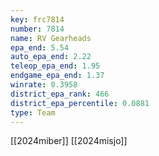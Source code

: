 ```yaml
---
key: frc7814
number: 7814
name: RV Gearheads
epa_end: 5.54
auto_epa_end: 2.22
teleop_epa_end: 1.95
endgame_epa_end: 1.37
winrate: 0.3958
district_epa_rank: 466
district_epa_percentile: 0.0881
type: Team
---
```

[[2024miber]]
[[2024misjo]]
